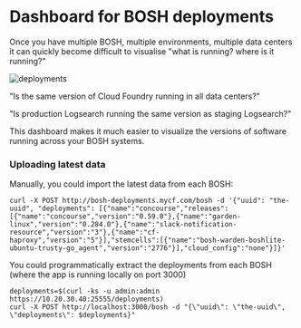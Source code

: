 Dashboard for BOSH deployments
==============================

Once you have multiple BOSH, multiple environments, multiple data centers it can quickly become difficult to visualise "what is running? where is it running?"

![deployments](http://cl.ly/image/1d0F153a271D/Deployments.png)

"Is the same version of Cloud Foundry running in all data centers?"

"Is production Logsearch running the same version as staging Logsearch?"

This dashboard makes it much easier to visualize the versions of software running across your BOSH systems.

### Uploading latest data

Manually, you could import the latest data from each BOSH:

```
curl -X POST http://bosh-deployments.mycf.com/bosh -d '{"uuid": "the-uuid", "deployments": [{"name":"concourse","releases":[{"name":"concourse","version":"0.59.0"},{"name":"garden-linux","version":"0.284.0"},{"name":"slack-notification-resource","version":"3"},{"name":"cf-haproxy","version":"5"}],"stemcells":[{"name":"bosh-warden-boshlite-ubuntu-trusty-go_agent","version":"2776"}],"cloud_config":"none"}]}'
```

You could programmatically extract the deployments from each BOSH (where the app is running locally on port 3000)

```
deployments=$(curl -ks -u admin:admin https://10.20.30.40:25555/deployments)
curl -X POST http://localhost:3000/bosh -d "{\"uuid\": \"the-uuid\", \"deployments\": $deployments}"
```
